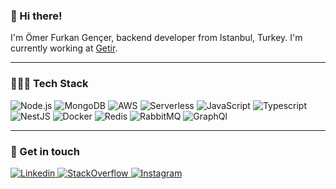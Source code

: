 ### 👋 Hi there! 

I'm Ömer Furkan Gençer, backend developer from Istanbul, Turkey. I'm currently working at <a href="https://www.getir.com" target="_blank">Getir</a>.

---

### 👨🏻‍💻 Tech Stack

<p>
  <img alt="Node.js" src="https://img.shields.io/badge/Node.js-339933?logo=node.js&logoColor=white&style=flat-square"/>
  <img alt="MongoDB" src="https://img.shields.io/badge/MongoDB-47A248?logo=mongodb&logoColor=white&style=flat-square"/>
  <img alt="AWS" src="https://img.shields.io/badge/AWS-232F3E?logo=amazon-aws&logoColor=white&style=flat-square"/>
  <img alt="Serverless" src="https://img.shields.io/badge/Serverless-FD5750?logo=serverless&logoColor=white&style=flat-square"/>
  <img alt="JavaScript" src="https://img.shields.io/badge/JavaScript-F7DF1E?logo=javascript&logoColor=white&style=flat-square" />
  <img alt="Typescript" src="https://img.shields.io/badge/TypeScript-007ACC?logo=typescript&logoColor=white&style=flat-square"/>
  <img alt="NestJS" src="https://img.shields.io/badge/NestJS-E0234E?logo=nestjs&logoColor=white&style=flat-square"/>
  <img alt="Docker" src="https://img.shields.io/badge/Docker-2496ED?logo=docker&logoColor=white&style=flat-square"/>
  <img alt="Redis" src="https://img.shields.io/badge/Redis-DC382D?logo=redis&logoColor=white&style=flat-square"/>
  <img alt="RabbitMQ" src="https://img.shields.io/badge/RabbitMQ-FF6600?logo=rabbitmq&logoColor=white&style=flat-square"/>
  <img alt="GraphQl" src="https://img.shields.io/badge/GraphQL-E10098?logo=graphql&logoColor=white&style=flat-square"/>
</p>

---

### 💬 Get in touch

<a href="https://www.linkedin.com/in/omerfurkangencer/">
  <img
    alt="Linkedin"
    src="https://img.shields.io/badge/LinkedIn-0077B5?logo=linkedin&logoColor=white&style=flat-square"
  />
</a>
<a href="https://stackoverflow.com/users/11481231">
  <img
    alt="StackOverflow"
    src="https://img.shields.io/badge/StackOverflow-FE7A16?logo=stack-overflow&logoColor=white&style=flat-square"
  />
</a>
<a href="https://www.instagram.com/omerfurkangencer/">
  <img
    alt="Instagram"
    src="https://img.shields.io/badge/Instagram-E4405F?logo=instagram&logoColor=white&style=flat-square"
  />
</a>
